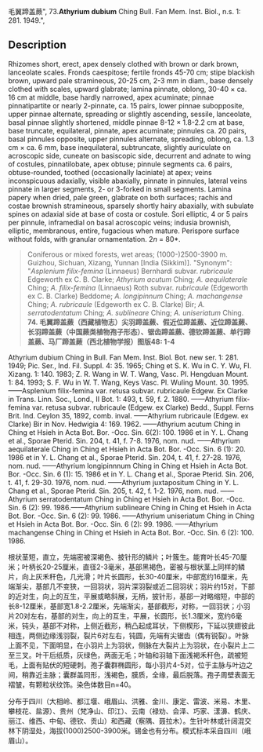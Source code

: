 毛翼蹄盖蕨",
73.**Athyrium dubium** Ching Bull. Fan Mem. Inst. Biol., n.s. 1: 281. 1949.",

## Description
Rhizomes short, erect, apex densely clothed with brown or dark brown, lanceolate scales. Fronds caespitose; fertile fronds 45-70 cm; stipe blackish brown, upward pale stramineous, 20-25 cm, 2-3 mm in diam., base densely clothed with scales, upward glabrate; lamina pinnate, oblong, 30-40 × ca. 16 cm at middle, base hardly narrowed, apex acuminate; pinnae pinnatipartite or nearly 2-pinnate, ca. 15 pairs, lower pinnae subopposite, upper pinnae alternate, spreading or slightly ascending, sessile, lanceolate, basal pinnae slightly shortened, middle pinnae 8-12 × 1.8-2.2 cm at base, base truncate, equilateral, pinnate, apex acuminate; pinnules ca. 20 pairs, basal pinnules opposite, upper pinnules alternate, spreading, oblong, ca. 1.3 cm × ca. 6 mm, base inequilateral, subtruncate, slightly auriculate on acroscopic side, cuneate on basiscopic side, decurrent and adnate to wing of costules, pinnatilobate, apex obtuse; pinnule segments ca. 6 pairs, obtuse-rounded, toothed (occasionally laciniate) at apex; veins inconspicuous adaxially, visible abaxially, pinnate in pinnules, lateral veins pinnate in larger segments, 2- or 3-forked in small segments. Lamina papery when dried, pale green, glabrate on both surfaces; rachis and costae brownish stramineous, sparsely shortly hairy abaxially, with subulate spines on adaxial side at base of costa or costule. Sori elliptic, 4 or 5 pairs per pinnule, inframedial on basal acroscopic veins; indusia brownish, elliptic, membranous, entire, fugacious when mature. Perispore surface without folds, with granular ornamentation. 2*n* = 80*.

> Coniferous or mixed forests, wet areas; (1000-)2500-3900 m. Guizhou, Sichuan, Xizang, Yunnan [India (Sikkim)].
  "Synonym": "*Asplenium filix-femina* (Linnaeus) Bernhardi subvar. *rubricaule* Edgeworth ex C. B. Clarke; *Athyrium acutum* Ching; *A. aequilaterale* Ching; *A. filix-femina* (Linnaeus) Roth subvar. *rubricaule* (Edgeworth ex C. B. Clarke) Beddome; *A. longipinnum* Ching; *A. machangense* Ching; *A. rubricaule* (Edgeworth ex C. B. Clarke) Bir; *A. serratodentatum* Ching; *A. sublineare* Ching; *A. uniseriatum* Ching.
**74. 毛翼蹄盖蕨（西藏植物志）尖羽蹄盖蕨、假近位蹄盖蕨、近位蹄盖蕨、长羽蹄盖蕨（中国蕨类植物孢子形态）、锯齿蹄盖蕨、德钦蹄盖蕨、单行蹄盖蕨、马厂蹄盖蕨（西北植物学报）图版48: 1-4**

Athyrium dubium Ching in Bull. Fan Mem. Inst. Biol. Bot. new ser. 1: 281. 1949; Pic. Ser., Ind. Fil. Suppl. 4: 35. 1965; Ching et S. K. Wu in C. Y. Wu, Fl. Xizang. 1: 140. 1983; Z. R. Wang in W. T. Wang, Vasc. Pl. Hengduan Mount. 1: 84. 1993; S. F. Wu in W. T. Wang, Keys Vasc. Pl. Wuling Mount. 30. 1995. ——Asplenium filix-femina var. retusa subvar. rubricaule Edgew. Ex Clarke in Trans. Linn. Soc., Lond., II Bot. 1: 493, t. 59, f. 2. 1880. ——Athyrium filix-femina var. retusa subvar. rubricaule (Edgew. ex Clarke) Bedd., Suppl. Ferns Brit. Ind. Ceylon 35, 1892, comb. inval. ——Athyrium rubricaule (Edgew. ex Clarke) Bir in Nov. Hedwigia 4: 169. 1962. ——Athyrium acutum Ching in Ching et Hsieh in Acta Bot. Bor. -Occ. Sin. 6(2): 100. 1986 et in Y. L. Chang et al., Sporae Pterid. Sin. 204, t. 41, f. 7-8. 1976, nom. nud. ——Athyrium aequilaterale Ching in Ching et Hsieh in Acta Bot. Bor. -Occ. Sin. 6 (1): 20. 1986 et in Y. L. Chang et al., Sporae Pterid. Sin. 204, t. 41, f. 27-28. 1976, nom. nud. ——Athyrium longipinnnum Ching in Ching et Hsieh in Acta Bot. Bor. -Occ. Sin. 6 (1): 15. 1986 et in Y. L. Chang et al., Sporae Pterid. Sin. 206, t. 41, f. 29-30. 1976, nom. nud. ——Athyrium juxtapositum Ching in Y. L. Chang et al., Sporae Pterid. Sin. 205, t. 42, f. 1-2. 1976, nom. nud. ——Athyrium serratodentatum Ching in Ching et Hsieh in Acta Bot. Bor. -Occ. Sin. 6 (2): 99. 1986.——Athyrium sublineare Ching in Ching et Hsieh in Acta Bot. Bor. -Occ. Sin. 6 (2): 99. 1986. ——Athyrium uniseriatum Ching in Ching et Hsieh in Acta Bot. Bor. -Occ. Sin. 6 (2): 99. 1986. ——Athyrium machangense Ching in Ching et Hsieh in Acta Bot. Bor. -Occ. Sin. 6 (2): 100. 1986.

根状茎短，直立，先端密被深褐色、披针形的鳞片；叶簇生。能育叶长45-70厘米；叶柄长20-25厘米，直径2-3毫米，基部黑褐色，密被与根状茎上同样的鳞片，向上灰禾秆色，几光滑；叶片长圆形，长30-40厘米，中部宽约16厘米，先端渐尖，基部几不变狭，一回羽状，羽片深羽裂或近二回羽状；羽片约15对，下部的近对生，向上的互生，平展或略斜展，无柄，披针形，基部一对略缩短，中部的长8-12厘米，基部宽1.8-2.2厘米，先端渐尖，基部截形，对称，一回羽状；小羽片20对左右，基部的对生，向上的互生，平展，长圆形，长1.3厘米，宽约6毫米，钝头，基部不对称，上侧近截形，稍凸起成耳状，下侧楔形，下延以狭翅彼此相连，两侧边缘浅羽裂，裂片6对左右，钝圆，先端有尖锯齿（偶有锐裂）。叶脉上面不见，下面明显，在小羽片上为羽状，侧脉在大裂片上为羽状，在小裂片上二至三叉。叶干后纸质，灰绿色，两面无毛；叶轴和羽轴下面浅褐禾秆色，疏被短毛，上面有贴伏的短硬刺。孢子囊群椭圆形，每小羽片4-5对，位于主脉与叶边之间，稍靠近主脉；囊群盖同形，浅褐色，膜质，全缘，最后脱落。孢子周壁表面无褶皱，有颗粒状纹饰。染色体数目n=40。

分布于四川（大相岭、都江堰、峨眉山、洪雅、金川、康定、雷波、米易、木里、攀枝花、盐源）、贵州（梵净山、印江）、云南（禄劝、会泽、巧家、漾濞、鹤庆、丽江、维西、中甸、德钦、贡山）和西藏（察隅、聂拉木）。生针叶林或针阔混交林下阴湿处，海拔(1000)2500-3900米。锡金也有分布。模式标本采自四川（峨眉山）。
